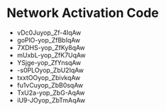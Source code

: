 # Network Activation Code
* vDc0Juyop_Zf-4IqAw
* goPlO-yop_ZfBbIqAw
* 7XDHS-yop_ZfKy8qAw
* mUxbL-yop_ZfK7UqAw
* YSjge-yop_ZfYnsqAw
* -s0PLOyop_ZbU2IqAw
* txxtOOyop_ZbivkqAw
* fu1vCuyop_ZbB0sqAw
* TxU2a-yop_ZbG-AqAw
* iU9-JOyop_ZbTmAqAw